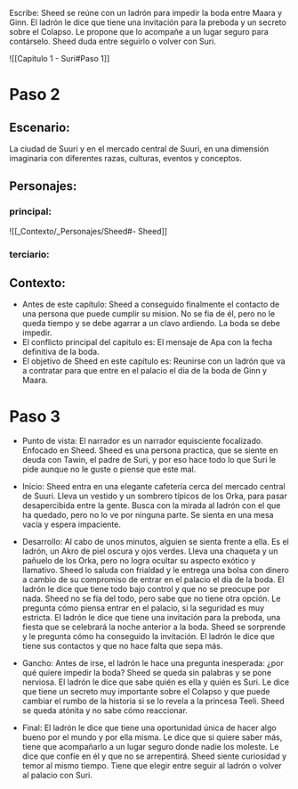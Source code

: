 Escribe:
Sheed se reúne con un ladrón para impedir la boda entre Maara y Ginn. El ladrón le dice que tiene una invitación para la preboda y un secreto sobre el Colapso. Le propone que lo acompañe a un lugar seguro para contárselo. Sheed duda entre seguirlo o volver con Suri.

![[Capitulo 1 - Suri#Paso 1]]

# Paso 2

## Escenario:
La ciudad de Suuri y en el mercado central de Suuri, en una dimensión imaginaria con diferentes razas, culturas, eventos y conceptos.

## Personajes:
### principal:
![[_Contexto/_Personajes/Sheed#- Sheed]]
### terciario:

## Contexto:
-   Antes de este capítulo: Sheed a conseguido finalmente el contacto de una persona que puede cumplir su mision. No se fia de él, pero no le queda tiempo y se debe agarrar a un clavo ardiendo. La boda se debe impedir.
- El conflicto principal del capítulo es: El mensaje de Apa con la fecha definitiva de la boda.
-   El objetivo de Sheed en este capítulo es: Reunirse con un ladrón que va a contratar para que entre en el palacio el dia de la boda de Ginn y  Maara.

# Paso 3

- Punto de vista: El narrador es un narrador equisciente focalizado. Enfocado en Sheed. Sheed es una persona practica, que se siente en deuda con Tawin, el padre de Suri, y por eso hace todo lo que Suri le pide aunque no le guste o piense que este mal.

- Inicio: Sheed entra en una elegante cafetería cerca del mercado central de Suuri. Lleva un vestido y un sombrero típicos de los Orka, para pasar desapercibida entre la gente. Busca con la mirada al ladrón con el que ha quedado, pero no lo ve por ninguna parte. Se sienta en una mesa vacía y espera impaciente.

- Desarrollo: Al cabo de unos minutos, alguien se sienta frente a ella. Es el ladrón, un Akro de piel oscura y ojos verdes. Lleva una chaqueta y un pañuelo de los Orka, pero no logra ocultar su aspecto exótico y llamativo. Sheed lo saluda con frialdad y le entrega una bolsa con dinero a cambio de su compromiso de entrar en el palacio el día de la boda. El ladrón le dice que tiene todo bajo control y que no se preocupe por nada. Sheed no se fía del todo, pero sabe que no tiene otra opción. Le pregunta cómo piensa entrar en el palacio, si la seguridad es muy estricta. El ladrón le dice que tiene una invitación para la preboda, una fiesta que se celebrará la noche anterior a la boda. Sheed se sorprende y le pregunta cómo ha conseguido la invitación. El ladrón le dice que tiene sus contactos y que no hace falta que sepa más.

- Gancho: Antes de irse, el ladrón le hace una pregunta inesperada: ¿por qué quiere impedir la boda? Sheed se queda sin palabras y se pone nerviosa. El ladrón le dice que sabe quién es ella y quién es Suri. Le dice que tiene un secreto muy importante sobre el Colapso y que puede cambiar el rumbo de la historia si se lo revela a la princesa Teeli. Sheed se queda atónita y no sabe cómo reaccionar.

- Final: El ladrón le dice que tiene una oportunidad única de hacer algo bueno por el mundo y por ella misma. Le dice que si quiere saber más, tiene que acompañarlo a un lugar seguro donde nadie los moleste. Le dice que confíe en él y que no se arrepentirá. Sheed siente curiosidad y temor al mismo tiempo. Tiene que elegir entre seguir al ladrón o volver al palacio con Suri.